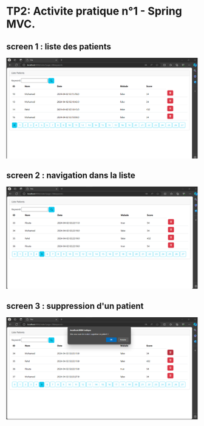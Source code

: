 # TP2: Activite pratique n°1 - Spring MVC.

## screen 1 : liste des patients

![img](./screen3/screen1.png)

## screen 2 : navigation dans la liste

![img](./screen3/screen2.png)

## screen 3 : suppression d'un patient

![img](./screen3/screen3.png)
